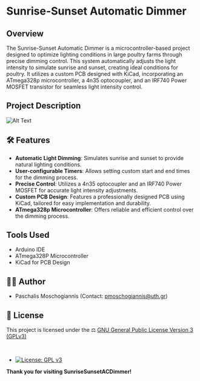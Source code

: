 # Sunrise-Sunset Automatic Dimmer

## Overview
The Sunrise-Sunset Automatic Dimmer is a microcontroller-based project designed to optimize lighting conditions in large poultry farms through precise dimming control. This system automatically adjusts the light intensity to simulate sunrise and sunset, creating ideal conditions for poultry. It utilizes a custom PCB designed with KiCad, incorporating an ATmega328p microcontroller, a 4n35 optocoupler, and an IRF740 Power MOSFET transistor for seamless light intensity control.

## Project Description

![Alt Text](output.gif)

## 🛠️ Features
- **Automatic Light Dimming**: Simulates sunrise and sunset to provide natural lighting conditions.
- **User-configurable Timers**: Allows setting custom start and end times for the dimming process.
- **Precise Control**: Utilizes a 4n35 optocoupler and an IRF740 Power MOSFET for accurate light intensity adjustments.
- **Custom PCB Design**: Features a professionally designed PCB using KiCad, tailored for easy implementation and durability.
- **ATmega328p Microcontroller**: Offers reliable and efficient control over the dimming process.

## Tools Used
- Arduino IDE
- ATmega328P Microcontroller
- KiCad for PCB Design

<!--## Configuration & Usage
Detailed instructions on configuring the start and end times for the dimming process, as well as guidelines for optimal usage within a poultry farm environment, are available in the [Configuration Guide](/docs/configuration-guide.md).-->

## 👨‍💻 Author
- Paschalis Moschogiannis (Contact: [pmoschogiannis@uth.gr](mailto:pmoschogiannis@uth.gr))

## 📜 License

This project is licensed under the ⚖ [GNU General Public License Version 3 (GPLv3)](LICENSE)

</br>

- [![License: GPL v3](https://img.shields.io/badge/License-GPLv3-purple.svg)](https://www.gnu.org/licenses/gpl-3.0)

**Thank you for visiting SunriseSunsetACDimmer!**
